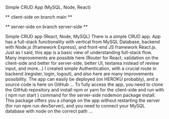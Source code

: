 Simple CRUD App (MySQL, Node, React)

** client-side on branch main **

** server-side on branch server-side **



Simple CRUD app (React, Node, MySQL) There is a simple CRUD app. App has a full-stack functionality with vertical from MySQL Database, backend with Node.js (framework Express), and front-end JS framework React.js. Just as I said, this app is a basic view of understanding full-stack flow. Many improvements are possible here (Router for React, validation on the client-side and better for server-side, better UI, textarea instead of review input, and more...) I created simple Authentication, with a crucial route in backend (register, login, logout), and also here are many improvements possibility. The app can easily be deployed (on HEROKU probably), and a source code is here on GitHub ... To fully access the app, you need to clone the GitHub repository and install npm or yarn for the client-side and run with ( npm run start ) command for the server-side nodemon package install. This package offers you a change on the app without restarting the server (for run npm run devServer), and you need to connect your MySQL database with node on the correct path ...

